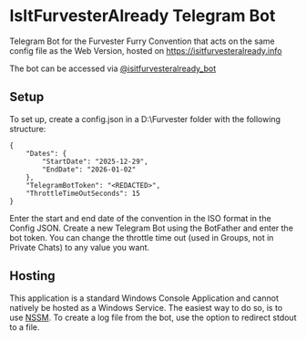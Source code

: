 # IsItFurvesterAlready Telegram Bot
Telegram Bot for the Furvester Furry Convention that acts on the same config file as the Web Version, hosted on https://isitfurvesteralready.info

The bot can be accessed via [@isitfurvesteralready_bot](https://telegram.me/isitfurvesteralready_bot)

## Setup
To set up, create a config.json in a D:\Furvester folder with the following structure:
```
{
    "Dates": {
        "StartDate": "2025-12-29",
        "EndDate": "2026-01-02"
    },
    "TelegramBotToken": "<REDACTED>",
    "ThrottleTimeOutSeconds": 15
}
```

Enter the start and end date of the convention in the ISO format in the Config JSON.
Create a new Telegram Bot using the BotFather and enter the bot token.
You can change the throttle time out (used in Groups, not in Private Chats) to any value you want.

## Hosting
This application is a standard Windows Console Application and cannot natively be hosted as a Windows Service.
The easiest way to do so, is to use [NSSM](https://nssm.cc/).
To create a log file from the bot, use the option to redirect stdout to a file.
